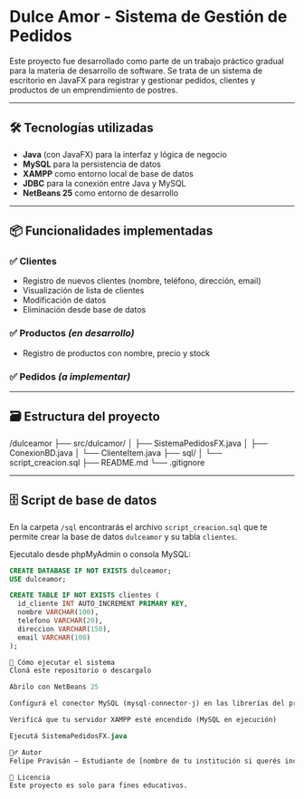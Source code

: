 # Dulce Amor - Sistema de Gestión de Pedidos

Este proyecto fue desarrollado como parte de un trabajo práctico gradual para la materia de desarrollo de software. Se trata de un sistema de escritorio en JavaFX para registrar y gestionar pedidos, clientes y productos de un emprendimiento de postres.

---

## 🛠 Tecnologías utilizadas

- **Java** (con JavaFX) para la interfaz y lógica de negocio
- **MySQL** para la persistencia de datos
- **XAMPP** como entorno local de base de datos
- **JDBC** para la conexión entre Java y MySQL
- **NetBeans 25** como entorno de desarrollo

---

## 📦 Funcionalidades implementadas

### ✅ Clientes
- Registro de nuevos clientes (nombre, teléfono, dirección, email)
- Visualización de lista de clientes
- Modificación de datos
- Eliminación desde base de datos

### ✅ Productos *(en desarrollo)*
- Registro de productos con nombre, precio y stock

### ✅ Pedidos *(a implementar)*

---

## 🗃️ Estructura del proyecto
/dulceamor
├── src/dulcamor/
│ ├── SistemaPedidosFX.java
│ ├── ConexionBD.java
│ └── ClienteItem.java
├── sql/
│ └── script_creacion.sql
├── README.md
└── .gitignore


---

## 🗄 Script de base de datos

En la carpeta `/sql` encontrarás el archivo `script_creacion.sql` que te permite crear la base de datos `dulceamor` y su tabla `clientes`.

Ejecutalo desde phpMyAdmin o consola MySQL:

```sql
CREATE DATABASE IF NOT EXISTS dulceamor;
USE dulceamor;

CREATE TABLE IF NOT EXISTS clientes (
  id_cliente INT AUTO_INCREMENT PRIMARY KEY,
  nombre VARCHAR(100),
  telefono VARCHAR(20),
  direccion VARCHAR(150),
  email VARCHAR(100)
);

🚀 Cómo ejecutar el sistema
Cloná este repositorio o descargalo

Abrilo con NetBeans 25

Configurá el conector MySQL (mysql-connector-j) en las librerías del proyecto

Verificá que tu servidor XAMPP esté encendido (MySQL en ejecución)

Ejecutá SistemaPedidosFX.java

🙋‍♂️ Autor
Felipe Pravisán – Estudiante de [nombre de tu institución si querés incluirla]

📄 Licencia
Este proyecto es solo para fines educativos.
